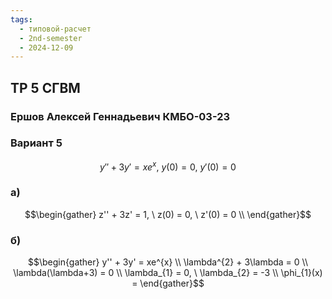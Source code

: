 ```yaml
---
tags:
  - типовой-расчет
  - 2nd-semester
  - 2024-12-09
---
```


## ТР 5 СГВМ

### Ершов Алексей Геннадьевич КМБО-03-23

### Вариант 5

$$y'' + 3y' = xe^{x}, \ y(0) = 0, \ y'(0) = 0$$

### а)

$$\begin{gather}
z'' + 3z' = 1, \ z(0) = 0, \ z'(0) = 0 \\
\end{gather}$$

### б)

$$\begin{gather}
y'' + 3y' = xe^{x} \\
\lambda^{2} + 3\lambda = 0 \\
\lambda(\lambda+3) = 0 \\
\lambda_{1} = 0, \ \lambda_{2} = -3 \\
\phi_{1}(x) = 
\end{gather}$$